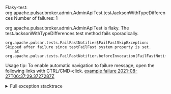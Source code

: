         
Flaky-test: org.apache.pulsar.broker.admin.AdminApiTest.testJacksonWithTypeDifferences
Number of failures: 1

org.apache.pulsar.broker.admin.AdminApiTest is flaky. The testJacksonWithTypeDifferences test method fails sporadically.

```
org.apache.pulsar.tests.FailFastNotifier$FailFastSkipException: Skipped after failure since testFailFast system property is set.
	at org.apache.pulsar.tests.FailFastNotifier.beforeInvocation(FailFastNotifier.java:88)

```

Usage tip: To enable automatic navigation to failure message, open the following links with CTRL/CMD-click.
[example failure 2021-08-27T06:37:29.3727287Z](https://github.com/apache/pulsar/runs/3440411059?check_suite_focus=true#step:9:1605)


<details>
<summary>Full exception stacktrace</summary>
<code><pre>
org.apache.pulsar.tests.FailFastNotifier$FailFastSkipException: Skipped after failure since testFailFast system property is set.
	at org.apache.pulsar.tests.FailFastNotifier.beforeInvocation(FailFastNotifier.java:88)

</pre></code>
</details>

